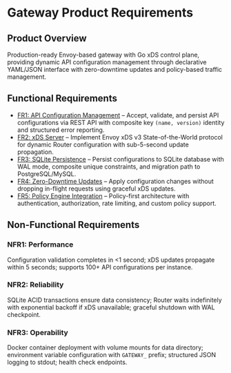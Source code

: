 # Gateway Product Requirements

## Product Overview

Production-ready Envoy-based gateway with Go xDS control plane, providing dynamic API configuration management through declarative YAML/JSON interface with zero-downtime updates and policy-based traffic management.

## Functional Requirements

- [FR1: API Configuration Management](prds/api-configuration-management.md) – Accept, validate, and persist API configurations via REST API with composite key `(name, version)` identity and structured error reporting.
- [FR2: xDS Server](prds/xds-server.md) – Implement Envoy xDS v3 State-of-the-World protocol for dynamic Router configuration with sub-5-second update propagation.
- [FR3: SQLite Persistence](prds/sqlite-persistence.md) – Persist configurations to SQLite database with WAL mode, composite unique constraints, and migration path to PostgreSQL/MySQL.
- [FR4: Zero-Downtime Updates](prds/zero-downtime-updates.md) – Apply configuration changes without dropping in-flight requests using graceful xDS updates.
- [FR5: Policy Engine Integration](prds/policy-engine.md) – Policy-first architecture with authentication, authorization, rate limiting, and custom policy support.

## Non-Functional Requirements

### NFR1: Performance
Configuration validation completes in <1 second; xDS updates propagate within 5 seconds; supports 100+ API configurations per instance.

### NFR2: Reliability
SQLite ACID transactions ensure data consistency; Router waits indefinitely with exponential backoff if xDS unavailable; graceful shutdown with WAL checkpoint.

### NFR3: Operability
Docker container deployment with volume mounts for data directory; environment variable configuration with `GATEWAY_` prefix; structured JSON logging to stdout; health check endpoints.
